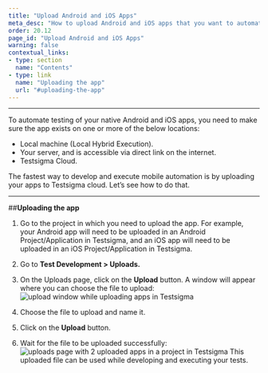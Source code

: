 ```yaml
---
title: "Upload Android and iOS Apps"
meta_desc: "How to upload Android and iOS apps that you want to automate and execute your automated tests in Testsigma"
order: 20.12
page_id: "Upload Android and iOS Apps"
warning: false
contextual_links:
- type: section
  name: "Contents"
- type: link
  name: "Uploading the app"
  url: "#uploading-the-app"
---
```


---

To automate testing of your native Android and iOS apps, you need to make sure the app exists on one or more of the below locations: 

   * Local machine (Local Hybrid Execution).
   * Your server, and is accessible via direct link on the internet.
   * Testsigma Cloud.

   The fastest way to develop and execute mobile automation is by uploading your apps to Testsigma cloud. Let’s see how to do that.

---
##**Uploading the app**
1. Go to the project in which you need to upload the app. For example, your Android app will need to be uploaded in an Android Project/Application in Testsigma, and an iOS app will need to be uploaded in an iOS Project/Application in Testsigma.
2. Go to **Test Development > Uploads.**
3. On the Uploads page, click on the **Upload** button. A window will appear where you can choose the file to upload:
![ upload window while uploading apps in Testsigma](https://docs.testsigma.com/images/upload-apps/upload-window-upload-apps-testsigma.png)

4. Choose the file to upload and name it.
5. Click on the **Upload** button.
6. Wait for the file to be uploaded successfully:
 ![ uploads page with 2 uploaded apps in a project in Testsigma](https://docs.testsigma.com/images/upload-apps/uploads-page-upload-apps-testsigma.png)
This uploaded file can be used while developing and executing your tests.

